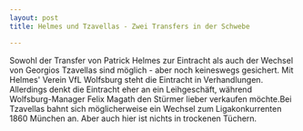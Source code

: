 ```yaml
---
layout: post
title: Helmes und Tzavellas - Zwei Transfers in der Schwebe

---
```


Sowohl der Transfer von Patrick Helmes zur Eintracht als auch der Wechsel von Georgios Tzavellas sind möglich - aber noch keineswegs gesichert. Mit Helmes' Verein VfL Wolfsburg steht die Eintracht in Verhandlungen. Allerdings denkt die Eintracht eher an ein Leihgeschäft, während Wolfsburg-Manager Felix Magath den Stürmer lieber verkaufen möchte.Bei Tzavellas bahnt sich möglicherweise ein Wechsel zum Ligakonkurrenten 1860 München an. Aber auch hier ist nichts in trockenen Tüchern.


